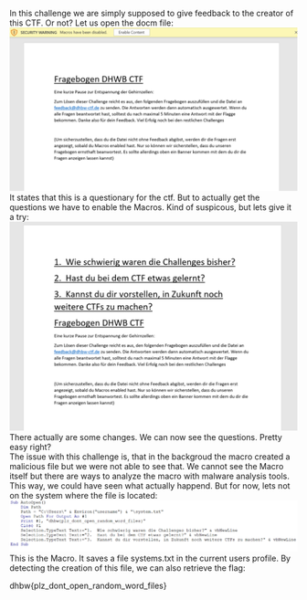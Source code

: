 In this challenge we are simply supposed to give feedback to the creator of this CTF. Or not?
Let us open the docm file:  
![feedback](/images/feedback.png?raw=true "feedback")  
It states that this is a questionary for the ctf. But to actually get the questions we have to enable the Macros. Kind of suspicous, but lets give it a try:  
![feedback](/images/feedback2.png?raw=true "feedback")  
There actually are some changes. We can now see the questions. Pretty easy right?  
The issue with this challenge is, that in the backgroud the macro created a malicious file but we were not able to see that. We cannot see the Macro itself but there are ways to analyze the macro with malware analysis tools. This way, we could have seen what actually happend. But for now, lets not on the system where the file is located:  
![feedback](/images/feedback3.png?raw=true "feedback")  
This is the Macro. It saves a file systems.txt in the current users profile. By detecting the creation of this  file, we can also retrieve the flag:  
  
dhbw{plz_dont_open_random_word_files}  
